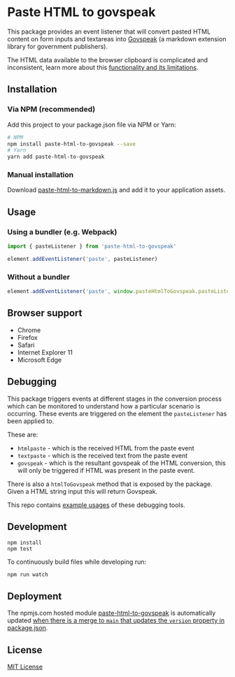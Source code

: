 # Paste HTML to govspeak

This package provides an event listener that will convert pasted HTML content
on form inputs and textareas into [Govspeak][] (a markdown extension library
for government publishers).

The HTML data available to the browser clipboard is complicated and
inconsistent, learn more about this
[functionality and its limitations](docs/functionality-overview.md).


## Installation

### Via NPM (recommended)

Add this project to your package.json file via NPM or Yarn:

```sh
# NPM
npm install paste-html-to-govspeak --save
# Yarn
yarn add paste-html-to-govspeak
```

### Manual installation

Download [paste-html-to-markdown.js][dist-file] and add it to your
application assets.

## Usage

### Using a bundler (e.g. Webpack)

```js
import { pasteListener } from 'paste-html-to-govspeak'

element.addEventListener('paste', pasteListener)
```

### Without a bundler

```js
element.addEventListener('paste', window.pasteHtmlToGovspeak.pasteListener)
```

## Browser support

- Chrome
- Firefox
- Safari
- Internet Explorer 11
- Microsoft Edge

## Debugging

This package triggers events at different stages in the conversion process
which can be monitored to understand how a particular scenario is occurring.
These events are triggered on the element the `pasteListener` has been applied
to.

These are:

- `htmlpaste` - which is the received HTML from the paste event
- `textpaste` - which is the received text from the paste event
- `govspeak` - which is the resultant govspeak of the HTML conversion, this
  will only be triggered if HTML was present in the paste event.

There is also a `htmlToGovspeak` method that is exposed by the package. Given
a HTML string input this will return Govspeak.

This repo contains [example usages](examples/index.html) of these debugging
tools.

## Development

```
npm install
npm test
```

To continuously build files while developing run:

```
npm run watch
```

## Deployment

The npmjs.com hosted module [paste-html-to-govspeak](https://www.npmjs.com/package/paste-html-to-govspeak) is automatically updated [when there is a merge to `main` that updates the `version` property in package.json](https://github.com/alphagov/paste-html-to-govspeak/blob/c280e7047ba612cbd5f479c37b8d41b18957207c/.github/workflows/ci.yml#L57-L61).

## License

[MIT License](LICENCE)

[govspeak]: https://github.com/alphagov/govspeak
[dist-file]: https://alphagov.github.io/paste-html-to-govspeak/dist/paste-html-to-markdown.js
